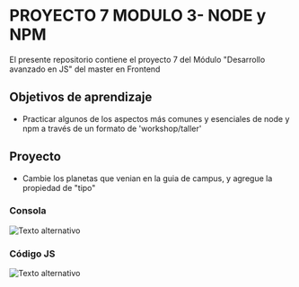 # PROYECTO 7 MODULO 3- NODE y NPM
El presente repositorio contiene el proyecto 7 del Módulo "Desarrollo avanzado en JS" del master en Frontend

## Objetivos de aprendizaje
- Practicar algunos de los aspectos más comunes y esenciales de node y npm a través de un formato de 'workshop/taller'

## Proyecto
- Cambie los planetas que venian en la guia de campus, y agregue la propiedad de "tipo"


### Consola
![Texto alternativo](https://i.imgur.com/rl9XZZs.png)

### Código JS
![Texto alternativo](https://i.imgur.com/RTfyE1m.png)
